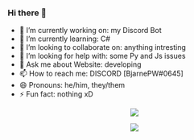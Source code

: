### Hi there 👋
- 🔭 I’m currently working on: my Discord Bot
- 🌱 I’m currently learning: C# 
- 👯 I’m looking to collaborate on: anything intresting
- 🤔 I’m looking for help with: some Py and Js issues
- 💬 Ask me about Website: developing
- 📫 How to reach me: DISCORD [BjarnePW#0645]
- 😄 Pronouns: he/him, they/them
- ⚡ Fun fact: nothing xD

<p align="center" background="#30243c">
    <img src="https://github-readme-stats.vercel.app/api?username=BjarnePW&show_icons=true&theme=synthwave"/>
</p>

<p align="center">
    <img src="https://github-readme-stats.vercel.app/api/top-langs/?username=BjarnePW&theme=synthwave&langs_count=10&layout=compact"/>
</p>
